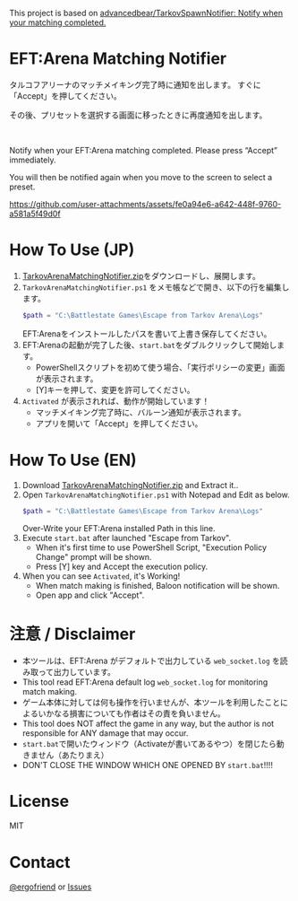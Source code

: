 This project is based on [advancedbear/TarkovSpawnNotifier: Notify when your matching completed.](https://github.com/advancedbear/TarkovSpawnNotifier)

# EFT:Arena Matching Notifier

タルコフアリーナのマッチメイキング完了時に通知を出します。
すぐに「Accept」を押してください。

その後、プリセットを選択する画面に移ったときに再度通知を出します。

<br />

Notify when your EFT:Arena matching completed.
Please press “Accept” immediately.

You will then be notified again when you move to the screen to select a preset.

https://github.com/user-attachments/assets/fe0a94e6-a642-448f-9760-a581a5f49d0f


# How To Use (JP)
1. [TarkovArenaMatchingNotifier.zip](https://github.com/ergofriend/TarkovArenaMatchingNotifier/archive/refs/heads/main.zip)をダウンロードし、展開します。
2. `TarkovArenaMatchingNotifier.ps1` をメモ帳などで開き、以下の行を編集します。
    ```PowerShell
    $path = "C:\Battlestate Games\Escape from Tarkov Arena\Logs"
    ```
    EFT:Arenaをインストールしたパスを書いて上書き保存してください。
3. EFT:Arenaの起動が完了した後、`start.bat`をダブルクリックして開始します。
    - PowerShellスクリプトを初めて使う場合、「実行ポリシーの変更」画面が表示されます。
    - [Y]キーを押して、変更を許可してください。
4. `Activated` が表示されれば、動作が開始しています！
    - マッチメイキング完了時に、バルーン通知が表示されます。
    - アプリを開いて「Accept」を押してください。

# How To Use (EN)
1. Download [TarkovArenaMatchingNotifier.zip](https://github.com/ergofriend/TarkovArenaMatchingNotifier/archive/refs/heads/main.zip) and Extract it..
2. Open `TarkovArenaMatchingNotifier.ps1` with Notepad and Edit as below.
    ```PowerShell
    $path = "C:\Battlestate Games\Escape from Tarkov Arena\Logs"
    ```
    Over-Write your EFT:Arena installed Path in this line.
3. Execute `start.bat` after launched "Escape from Tarkov".
    * When it's first time to use PowerShell Script, "Execution Policy Change" prompt will be shown.
    * Press [Y] key and Accept the execution policy.
4. When you can see `Activated`, it's Working!
    * When match making is finished, Baloon notification will be shown.
    * Open app and click "Accept".

# 注意 / Disclaimer
- 本ツールは、EFT:Arena がデフォルトで出力している `web_socket.log` を読み取って出力しています。
- This tool read EFT:Arena default log `web_socket.log` for monitoring match making.
- ゲーム本体に対しては何も操作を行いませんが、本ツールを利用したことによるいかなる損害についても作者はその責を負いません。
- This tool does NOT affect the game in any way, but the author is not responsible for ANY damage that may occur.
- `start.bat`で開いたウィンドウ（Activateが書いてあるやつ）を閉じたら動きません（あたりまえ）
- DON'T CLOSE THE WINDOW WHICH ONE OPENED BY `start.bat`!!!!

# License
MIT

# Contact
[@ergofriend](https://twitter.com/ergofriend) or [Issues](https://github.com/ergofriend/TarkovArenaMatchingNotifier/issues)
